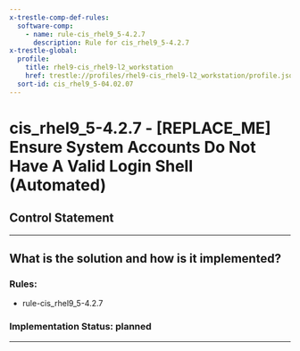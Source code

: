 ```yaml
---
x-trestle-comp-def-rules:
  software-comp:
    - name: rule-cis_rhel9_5-4.2.7
      description: Rule for cis_rhel9_5-4.2.7
x-trestle-global:
  profile:
    title: rhel9-cis_rhel9-l2_workstation
    href: trestle://profiles/rhel9-cis_rhel9-l2_workstation/profile.json
  sort-id: cis_rhel9_5-04.02.07
---
```


# cis_rhel9_5-4.2.7 - \[REPLACE_ME\] Ensure System Accounts Do Not Have A Valid Login Shell (Automated)

## Control Statement

______________________________________________________________________

## What is the solution and how is it implemented?

<!-- For implementation status enter one of: implemented, partial, planned, alternative, not-applicable -->

<!-- Note that the list of rules under ### Rules: is read-only and changes will not be captured after assembly to JSON -->

<!-- Add control implementation description here for control: cis_rhel9_5-4.2.7 -->

### Rules:

  - rule-cis_rhel9_5-4.2.7

### Implementation Status: planned

______________________________________________________________________
